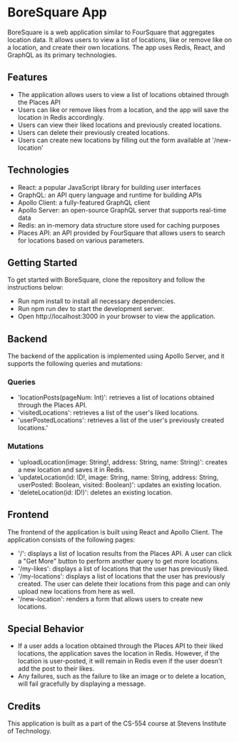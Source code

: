 # BoreSquare App

BoreSquare is a web application similar to FourSquare that aggregates location data. It allows users to view a list of locations, like or remove like on a location, and create their own locations. The app uses Redis, React, and GraphQL as its primary technologies.

## Features

- The application allows users to view a list of locations obtained through the Places API
- Users can like or remove likes from a location, and the app will save the location in Redis accordingly.
- Users can view their liked locations and previously created locations.
- Users can delete their previously created locations.
- Users can create new locations by filling out the form available at '/new-location'

## Technologies

- React: a popular JavaScript library for building user interfaces
- GraphQL: an API query language and runtime for building APIs
- Apollo Client: a fully-featured GraphQL client
- Apollo Server: an open-source GraphQL server that supports real-time data
- Redis: an in-memory data structure store used for caching purposes
- Places API: an API provided by FourSquare that allows users to search for locations based on various parameters.

## Getting Started

To get started with BoreSquare, clone the repository and follow the instructions below:

- Run npm install to install all necessary dependencies.
- Run npm run dev to start the development server.
- Open http://localhost:3000 in your browser to view the application.

## Backend

The backend of the application is implemented using Apollo Server, and it supports the following queries and mutations:

### Queries

- 'locationPosts(pageNum: Int)': retrieves a list of locations obtained through the Places API.
- 'visitedLocations': retrieves a list of the user's liked locations.
- 'userPostedLocations': retrieves a list of the user's previously created locations.'

### Mutations

- 'uploadLocation(image: String!, address: String, name: String)': creates a new location and saves it in Redis.
- 'updateLocation(id: ID!, image: String, name: String, address: String, userPosted: Boolean, visited: Boolean)': updates an existing location.
- 'deleteLocation(id: ID!)': deletes an existing location.

## Frontend

The frontend of the application is built using React and Apollo Client. The application consists of the following pages:

- '/': displays a list of location results from the Places API. A user can click a "Get More" button to perform another query to get more locations.
- '/my-likes': displays a list of locations that the user has previously liked.
- '/my-locations': displays a list of locations that the user has previously created. The user can delete their locations from this page and can only upload new locations from here as well.
- '/new-location': renders a form that allows users to create new locations.

## Special Behavior

- If a user adds a location obtained through the Places API to their liked locations, the application saves the location in Redis. However, if the location is user-posted, it will remain in Redis even if the user doesn't add the post to their likes.
- Any failures, such as the failure to like an image or to delete a location, will fail gracefully by displaying a message.

## Credits

This application is built as a part of the CS-554 course at Stevens Institute of Technology.
